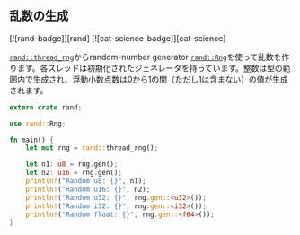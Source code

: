 ## 乱数の生成

[![rand-badge]][rand] [![cat-science-badge]][cat-science]

[`rand::thread_rng`]からrandom-number generator [`rand::Rng`]を使って乱数を作ります。各スレッドは初期化されたジェネレータを持っています。整数は型の範囲内で生成され、浮動小数点数は0から1の間（ただし1は含まない）の値が生成されます。
```rust
extern crate rand;

use rand::Rng;

fn main() {
    let mut rng = rand::thread_rng();

    let n1: u8 = rng.gen();
    let n2: u16 = rng.gen();
    println!("Random u8: {}", n1);
    println!("Random u16: {}", n2);
    println!("Random u32: {}", rng.gen::<u32>());
    println!("Random i32: {}", rng.gen::<i32>());
    println!("Random float: {}", rng.gen::<f64>());
}
```

[`rand::Rng`]: https://docs.rs/rand/*/rand/trait.Rng.html
[`rand::thread_rng`]: https://docs.rs/rand/*/rand/fn.thread_rng.html
